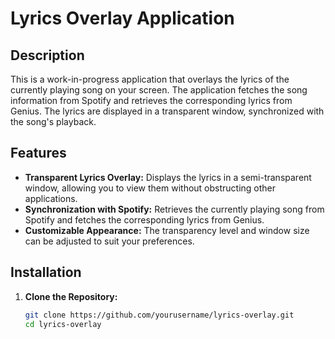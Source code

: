# Lyrics Overlay Application

## Description

This is a work-in-progress application that overlays the lyrics of the currently playing song on your screen. The application fetches the song information from Spotify and retrieves the corresponding lyrics from Genius. The lyrics are displayed in a transparent window, synchronized with the song's playback.

## Features

- **Transparent Lyrics Overlay:** Displays the lyrics in a semi-transparent window, allowing you to view them without obstructing other applications.
- **Synchronization with Spotify:** Retrieves the currently playing song from Spotify and fetches the corresponding lyrics from Genius.
- **Customizable Appearance:** The transparency level and window size can be adjusted to suit your preferences.

## Installation

1. **Clone the Repository:**

   ```bash
   git clone https://github.com/yourusername/lyrics-overlay.git
   cd lyrics-overlay
